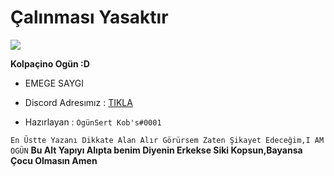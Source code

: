 # Çalınması Yasaktır

<img src="https://cdn.discordapp.com/attachments/726744679454081125/728555214021460028/a_6963b2073bea1582c1d3e4401db19c2f.gif">



**Kolpaçino Ogün :D**

- EMEGE SAYGI 

- Discord Adresımız : [TIKLA](https:/)

- Hazırlayan :  ``OgünSert Kob's#0001``

``En Üstte Yazanı Dikkate Alan Alır Görürsem Zaten Şikayet Edeceğim,I AM OGÜN``
**Bu Alt Yapıyı Alıpta benim Diyenin Erkekse Siki Kopsun,Bayansa Çocu Olmasın Amen**
